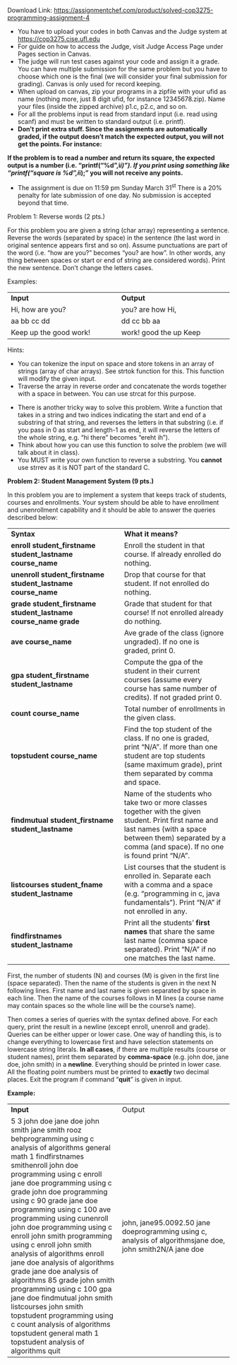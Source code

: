 Download Link: https://assignmentchef.com/product/solved-cop3275-programming-assignment-4
<br>
<ul>

 <li>You have to upload your codes in both Canvas and the Judge system at <a href="https://cop3275.cise.ufl.edu/">https://cop3275.cise.ufl.edu</a></li>

 <li>For guide on how to access the Judge, visit Judge Access Page under Pages section in Canvas.</li>

 <li>The judge will run test cases against your code and assign it a grade. You can have multiple submission for the same problem but you have to choose which one is the final (we will consider your final submission for grading). Canvas is only used for record keeping.</li>

 <li>When upload on canvas, zip your programs in a zipfile with your ufid as name (nothing more, just 8 digit ufid, for instance 12345678.zip). Name your files (inside the zipped archive) p1.c, p2.c, and so on.</li>

 <li>For all the problems input is read from standard input (i.e. read using scanf) and must be written to standard output (i.e. printf).</li>

 <li><strong>Don’t print extra stuff. Since the assignments are automatically graded, if the output doesn’t match the expected output, you will not get the points. For instance: </strong></li>

</ul>

<strong>If the problem is to read a number and return its square, the expected output is a number (i.e. “printf(“%d”,i*i)”). If you print using something like “printf(“square is %d”,i*i);” you will not receive any points.</strong>

<ul>

 <li>The assignment is due on 11:59 pm Sunday March 31<sup>st</sup>  There is a 20% penalty for late submission of one day. No submission is accepted beyond that time.</li>

</ul>




Problem 1: Reverse words (2 pts.)

For this problem you are given a string (char array) representing a sentence. Reverse the words (separated by space) in the sentence (the last word in original sentence appears first and so on). Assume punctuations are part of the word (i.e. “how are you?” becomes “you? are how”. In other words, any thing between spaces or start or end of string are considered words). Print the new sentence. Don’t change the letters cases.

Examples:

<table width="623">

 <tbody>

  <tr>

   <td width="312"><strong>Input </strong></td>

   <td width="312"><strong>Output </strong></td>

  </tr>

  <tr>

   <td width="312">Hi, how are you?</td>

   <td width="312">you? are how Hi,</td>

  </tr>

  <tr>

   <td width="312">aa bb cc dd</td>

   <td width="312">dd cc bb aa</td>

  </tr>

  <tr>

   <td width="312">Keep up the good work!</td>

   <td width="312">work! good the up Keep</td>

  </tr>

 </tbody>

</table>




Hints:

<ul>

 <li>You can tokenize the input on space and store tokens in an array of strings (array of char arrays). See strtok function for this. This function will modify the given input.</li>

 <li>Traverse the array in reverse order and concatenate the words together with a space in between. You can use strcat for this purpose.</li>

</ul>




<ul>

 <li>There is another tricky way to solve this problem. Write a function that takes in a string and two indices indicating the start and end of a substring of that string, and reverses the letters in that substring (i.e. if you pass in 0 as start and length-1 as end, it will reverse the letters of the whole string, e.g. “hi there” becomes “ereht ih”).</li>

 <li>Think about how you can use this function to solve the problem (we will talk about it in class).</li>

 <li>You MUST write your own function to reverse a substring. You <strong>cannot</strong> use strrev as it is NOT part of the standard C.</li>

</ul>

<strong>                 </strong>

<strong>Problem 2: Student Management System (9 pts.) </strong>

In this problem you are to implement a system that keeps track of students, courses and enrollments. Your system should be able to have enrollment and unenrollment capability and it should be able to answer the queries described below:

<table width="623">

 <tbody>

  <tr>

   <td width="312"><strong>Syntax </strong></td>

   <td width="312"><strong>What it means? </strong></td>

  </tr>

  <tr>

   <td width="312"><strong>enroll student_firstname student_lastname course_name </strong></td>

   <td width="312">Enroll the student in that course. If already enrolled do nothing.</td>

  </tr>

  <tr>

   <td width="312"><strong>unenroll student_firstname student_lastname course_name </strong></td>

   <td width="312">Drop that course for that student. If not enrolled do nothing.</td>

  </tr>

  <tr>

   <td width="312"><strong>grade student_firstname student_lastname course_name grade </strong></td>

   <td width="312">Grade that student for that course! If not enrolled already do nothing.</td>

  </tr>

  <tr>

   <td width="312"><strong>ave course_name  </strong></td>

   <td width="312">Ave grade of the class (ignore ungraded). If no one is graded, print 0.</td>

  </tr>

  <tr>

   <td width="312"><strong>gpa student_firstname student_lastname </strong></td>

   <td width="312">Compute the gpa of the student in their current courses (assume every course has same number of credits). If not graded print 0.</td>

  </tr>

  <tr>

   <td width="312"><strong>count course_name </strong></td>

   <td width="312">Total number of enrollments in the given class.</td>

  </tr>

  <tr>

   <td width="312"><strong>topstudent course_name </strong></td>

   <td width="312">Find the top student of the class. If no one is graded, print “N/A”. If more than one student are top students (same maximum grade), print them separated by comma and space.</td>

  </tr>

  <tr>

   <td width="312"><strong>findmutual student_firstname student_lastname </strong></td>

   <td width="312">Name of the students who take two or more classes together with the given student. Print first name and last names (with a space between them) separated by a comma (and space). If no one is found print “N/A”.</td>

  </tr>

  <tr>

   <td width="312"><strong>listcourses student_fname student_lastname </strong></td>

   <td width="312">List courses that the student is enrolled in. Separate each with a comma and a space (e.g. “programming in c, java fundamentals”). Print “N/A” if not enrolled in any.</td>

  </tr>

  <tr>

   <td width="312"><strong>findfirstnames student_lastname </strong></td>

   <td width="312">Print all the students’ <strong>first names</strong> that share the same last name (comma space separated). Print “N/A” if no one matches the last name.</td>

  </tr>

 </tbody>

</table>




First, the number of students (N) and courses (M) is given in the first line (space separated). Then the name of the students is given in the next N following lines. First name and last name is given separated by space in each line. Then the name of the courses follows in M lines (a course name may contain spaces so the whole line will be the course’s name).

Then comes a series of queries with the syntax defined above. For each query, print the result in a newline (except enroll, unenroll and grade). Queries can be either upper or lower case. One way of handling this, is to change everything to lowercase first and have selection statements on lowercase string literals. <strong>In all cases</strong>, if there are multiple results (course or student names), print them separated by <strong>comma-space</strong> (e.g. john doe, jane doe, john smith) in a <strong>newline</strong>. Everything should be printed in lower case. All the floating point numbers must be printed to <strong>exactly</strong> two decimal places. Exit the program if command “<strong>quit</strong>” is given in input.




<strong>Example: </strong>

<table width="623">

 <tbody>

  <tr>

   <td width="312"><strong>Input </strong></td>

   <td width="312">Output</td>

  </tr>

  <tr>

   <td width="312">5 3 john doe jane doe john smith jane smith rooz behprogramming using c analysis of algorithms general math 1 findfirstnames smithenroll john doe programming using c enroll jane doe programming using c grade john doe programming using c 90 grade jane doe programming using c 100 ave programming using cunenroll john doe programming using c enroll john smith programming using c enroll john smith analysis of algorithms enroll jane doe analysis of algorithms grade jane doe analysis of algorithms 85 grade john smith programming using c 100 gpa jane doe findmutual john smith listcourses john smith topstudent programming using c count analysis of algorithms topstudent general math 1 topstudent analysis of algorithms quit<strong> </strong></td>

   <td width="312">john, jane95.0092.50 jane doeprogramming using c, analysis of algorithmsjane doe, john smith2N/A jane doe</td>

  </tr>

 </tbody>

</table>

<strong> </strong>











